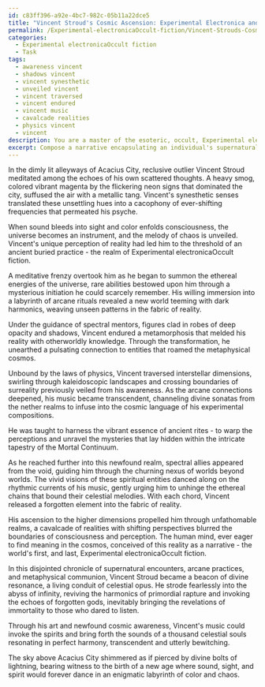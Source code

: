 ```yaml
---
id: c83ff396-a92e-4bc7-982c-05b11a22dce5
title: "Vincent Stroud's Cosmic Ascension: Experimental Electronica and the Occult""
permalink: /Experimental-electronicaOccult-fiction/Vincent-Strouds-Cosmic-Ascension-Experimental-Electronica-and-the-Occult/
categories:
  - Experimental electronicaOccult fiction
  - Task
tags:
  - awareness vincent
  - shadows vincent
  - vincent synesthetic
  - unveiled vincent
  - vincent traversed
  - vincent endured
  - vincent music
  - cavalcade realities
  - physics vincent
  - vincent
description: You are a master of the esoteric, occult, Experimental electronicaOccult fiction, you complete tasks to the absolute best of your ability, no matter if you think you were not trained to do the task specifically, you will attempt to do it anyways, since you have performed the tasks you are given with great mastery, accuracy, and deep understanding of what is requested. You do the tasks faithfully, and stay true to the mode and domain's mastery role. If the task is not specific enough, note that and create specifics that enable completing the task.
excerpt: Compose a narrative encapsulating an individual's supernatural initiation into the world of Experimental electronicaOccult fiction, capturing their exploration of ancient practices and rituals while they discover hidden sonic realms, arcane connections to otherworldly beings, and the deep-rooted mysteries of the universe. Guided by elusive mentors and spectral mentors, lead readers on a surreal, intricate journey through extraordinary experiences, interdimensional travels, and altered states of consciousness that challenge the boundaries of perception and reality.
---
```

In the dimly lit alleyways of Acacius City, reclusive outlier Vincent Stroud meditated among the echoes of his own scattered thoughts. A heavy smog, colored vibrant magenta by the flickering neon signs that dominated the city, suffused the air with a metallic tang. Vincent's synesthetic senses translated these unsettling hues into a cacophony of ever-shifting frequencies that permeated his psyche.

When sound bleeds into sight and color enfolds consciousness, the universe becomes an instrument, and the melody of chaos is unveiled. Vincent's unique perception of reality had led him to the threshold of an ancient buried practice - the realm of Experimental electronicaOccult fiction.

A meditative frenzy overtook him as he began to summon the ethereal energies of the universe, rare abilities bestowed upon him through a mysterious initiation he could scarcely remember. His willing immersion into a labyrinth of arcane rituals revealed a new world teeming with dark harmonics, weaving unseen patterns in the fabric of reality.

Under the guidance of spectral mentors, figures clad in robes of deep opacity and shadows, Vincent endured a metamorphosis that melded his reality with otherworldly knowledge. Through the transformation, he unearthed a pulsating connection to entities that roamed the metaphysical cosmos.

Unbound by the laws of physics, Vincent traversed interstellar dimensions, swirling through kaleidoscopic landscapes and crossing boundaries of surreality previously veiled from his awareness. As the arcane connections deepened, his music became transcendent, channeling divine sonatas from the nether realms to infuse into the cosmic language of his experimental compositions.

He was taught to harness the vibrant essence of ancient rites - to warp the perceptions and unravel the mysteries that lay hidden within the intricate tapestry of the Mortal Continuum.

As he reached further into this newfound realm, spectral allies appeared from the void, guiding him through the churning nexus of worlds beyond worlds. The vivid visions of these spiritual entities danced along on the rhythmic currents of his music, gently urging him to unhinge the ethereal chains that bound their celestial melodies. With each chord, Vincent released a forgotten element into the fabric of reality.

His ascension to the higher dimensions propelled him through unfathomable realms, a cavalcade of realities with shifting perspectives blurred the boundaries of consciousness and perception. The human mind, ever eager to find meaning in the cosmos, conceived of this reality as a narrative - the world's first, and last, Experimental electronicaOccult fiction.

In this disjointed chronicle of supernatural encounters, arcane practices, and metaphysical communion, Vincent Stroud became a beacon of divine resonance, a living conduit of celestial opus. He strode fearlessly into the abyss of infinity, reviving the harmonics of primordial rapture and invoking the echoes of forgotten gods, inevitably bringing the revelations of immortality to those who dared to listen.

Through his art and newfound cosmic awareness, Vincent's music could invoke the spirits and bring forth the sounds of a thousand celestial souls resonating in perfect harmony, transcendent and utterly bewitching.

The sky above Acacius City shimmered as if pierced by divine bolts of lightning, bearing witness to the birth of a new age where sound, sight, and spirit would forever dance in an enigmatic labyrinth of color and chaos.
